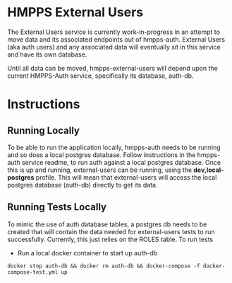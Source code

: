 # HMPPS External Users

The External Users service is currently work-in-progress in an attempt to move data and its associated endpoints out of 
hmpps-auth.  External Users (aka auth users) and any associated data will eventually sit in this service and have its
own database.

Until all data can be moved, hmpps-external-users will depend upon the current HMPPS-Auth service, specifically its 
database, auth-db.

# Instructions

## Running Locally
To be able to run the application locally, hmpps-auth needs to be running and so does a local postgres database.
Follow instructions in the hmpps-auth service readme, to run auth against a local postgres database.
Once this is up and running, external-users can be running, using the **dev,local-postgres** profile.  This will mean
that external-users will access the local postgres database (auth-db) directly to get its data.

## Running Tests Locally
To mimic the use of auth database tables, a postgres db needs to be created that will contain the data needed for
external-users tests to run successfully.
Currently, this just relies on the ROLES table.
To run tests
* Run a local docker container to start up auth-db

```
docker stop auth-db && docker rm auth-db && docker-compose -f docker-compose-test.yml up
```

